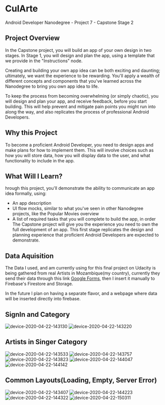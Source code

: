 # CulArte
Android Developer Nanodegree - Project 7 - Capstone Stage 2

## Project Overview
In the Capstone project, you will build an app of your own design in two stages. In Stage 1, you will design and plan the app, using a template that we provide in the "Instructions" node.

Creating and building your own app idea can be both exciting and daunting; ultimately, we want the experience to be rewarding. You'll apply a wealth of different concepts and components that you've learned across the Nanodegree to bring you own app idea to life.

To keep the process from becoming overwhelming (or simply chaotic), you will design and plan your app, and receive feedback, before you start building. This will help prevent and mitigate pain points you might run into along the way, and also replicates the process of professional Android Developers.

## Why this Project
To become a proficient Android Developer, you need to design apps and make plans for how to implement them. This will involve choices such as how you will store data, how you will display data to the user, and what functionality to include in the app.

## What Will I Learn?
hrough this project, you'll demonstrate the ability to communicate an app idea formally, using:

- An app description
- UI flow mocks, similar to what you've seen in other Nanodegree projects, like the Popular Movies overview
- A list of required tasks that you will complete to build the app, in order
The Capstone project will give you the experience you need to own the full development of an app. This first stage replicates the design and planning experience that proficient Android Developers are expected to demonstrate.

## Data Aquisition
The Data I used, and am currently using for this final project on Udacity is being gathered from real Artists in Mozambique(my country), currently they send their data through this link [Google Forms](https://forms.gle/vNufJEt9u3hhuncT8), then I insert it manually to Firebase's Firestore and Storage.

In the future I plan on having a separate flavor, and a webpage where data will be inserted directly into firebase.

## SignIn and Category

![device-2020-04-22-143130](https://user-images.githubusercontent.com/38020305/79987130-521c0c80-84ad-11ea-9f2e-fbea1cecfe3d.png)
![device-2020-04-22-143220](https://user-images.githubusercontent.com/38020305/79987147-57795700-84ad-11ea-8d56-f474a016365a.png)

## Artists in Singer Category

![device-2020-04-22-143533](https://user-images.githubusercontent.com/38020305/79987153-58aa8400-84ad-11ea-9e2c-2f31aea9d1be.png)
![device-2020-04-22-143757](https://user-images.githubusercontent.com/38020305/79987174-5d6f3800-84ad-11ea-93d0-17b9761ffa4d.png)
![device-2020-04-22-143823](https://user-images.githubusercontent.com/38020305/79987188-619b5580-84ad-11ea-9d38-0e7c08fb4c79.png)
![device-2020-04-22-144047](https://user-images.githubusercontent.com/38020305/79987197-64964600-84ad-11ea-919d-cdcf53d153d5.png)
![device-2020-04-22-144142](https://user-images.githubusercontent.com/38020305/79987210-6829cd00-84ad-11ea-936a-e1ee15aa8f00.png)

## Common Layouts(Loading, Empty, Server Error)

![device-2020-04-22-143407](https://user-images.githubusercontent.com/38020305/79987630-f69e4e80-84ad-11ea-86ae-013c46fda70d.png)
![device-2020-04-22-144223](https://user-images.githubusercontent.com/38020305/79987636-f7cf7b80-84ad-11ea-9841-7b13889dc745.png)
![device-2020-04-22-144322](https://user-images.githubusercontent.com/38020305/79987639-f900a880-84ad-11ea-8d0d-adcb12fdfe08.png)
![device-2020-04-22-150311](https://user-images.githubusercontent.com/38020305/79987648-fa31d580-84ad-11ea-927c-52bde1d1e3cd.png)

